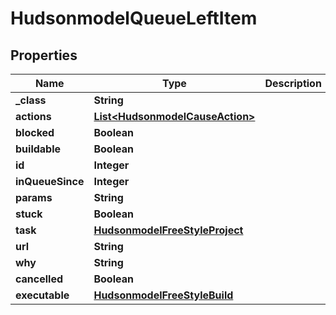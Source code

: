 
# HudsonmodelQueueLeftItem

## Properties
Name | Type | Description | Notes
------------ | ------------- | ------------- | -------------
**_class** | **String** |  |  [optional]
**actions** | [**List&lt;HudsonmodelCauseAction&gt;**](HudsonmodelCauseAction.md) |  |  [optional]
**blocked** | **Boolean** |  |  [optional]
**buildable** | **Boolean** |  |  [optional]
**id** | **Integer** |  |  [optional]
**inQueueSince** | **Integer** |  |  [optional]
**params** | **String** |  |  [optional]
**stuck** | **Boolean** |  |  [optional]
**task** | [**HudsonmodelFreeStyleProject**](HudsonmodelFreeStyleProject.md) |  |  [optional]
**url** | **String** |  |  [optional]
**why** | **String** |  |  [optional]
**cancelled** | **Boolean** |  |  [optional]
**executable** | [**HudsonmodelFreeStyleBuild**](HudsonmodelFreeStyleBuild.md) |  |  [optional]



